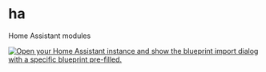# ha
Home Assistant modules


<a href="https://my.home-assistant.io/redirect/blueprint_import/?blueprint_url=https%3A%2F%2Fgithub.com%2Fmirapavlicek%2Fha%2Fblob%2Fmain%2Fblueprints%2Fsonoff_zigbee_button.yaml" target="_blank"><img src="https://my.home-assistant.io/badges/blueprint_import.svg" alt="Open your Home Assistant instance and show the blueprint import dialog with a specific blueprint pre-filled." /></a>
